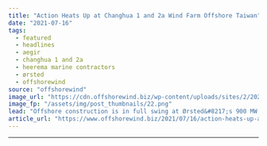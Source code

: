 ```yaml
---
title: "Action Heats Up at Changhua 1 and 2a Wind Farm Offshore Taiwan"
date: "2021-07-16"
tags: 
  - featured
  - headlines
  - aegir
  - changhua 1 and 2a
  - heerema marine contractors
  - ørsted
  - offshorewind
source: "offshorewind"
image_url: "https://cdn.offshorewind.biz/wp-content/uploads/sites/2/2021/07/16133002/Aegir-installing-2nd-Changhua-1-and-2a-substation-jacket-foundation.png"
image_fp: "/assets/img/post_thumbnails/22.png"
lead: "Offshore construction is in full swing at Ørsted&#8217;s 900 MW Changhua 1 and 2a"
article_url: "https://www.offshorewind.biz/2021/07/16/action-heats-up-at-changhua-1-and-2a-wind-farm-offshore-taiwan/"
---
```


---
